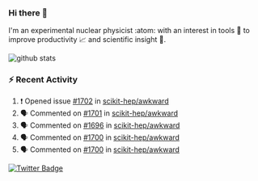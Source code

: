 ### Hi there 👋 

I'm an experimental nuclear physicist :atom: with an interest in tools :wrench: to improve productivity :chart_with_upwards_trend: and scientific insight :telescope:.

![github stats](https://github-readme-stats.vercel.app/api?username=agoose77&show_icons=true&hide_rank=true&hide_title=true&bg_color=30,e76445,904e95&text_color=efe3ec&icon_color=efe3ec)
<!--
**agoose77/agoose77** is a ✨ _special_ ✨ repository because its `README.md` (this file) appears on your GitHub profile.

Here are some ideas to get you started:

- 🔭 I’m currently working on ...
- 🌱 I’m currently learning ...
- 👯 I’m looking to collaborate on ...
- 🤔 I’m looking for help with ...
- 💬 Ask me about ...
- 📫 How to reach me: ...
- 😄 Pronouns: ...
- ⚡ Fun fact: ...
-->

### :zap: Recent Activity
<!--START_SECTION:activity-->
1. ❗️ Opened issue [#1702](https://github.com/scikit-hep/awkward/issues/1702) in [scikit-hep/awkward](https://github.com/scikit-hep/awkward)
2. 🗣 Commented on [#1701](https://github.com/scikit-hep/awkward/issues/1701) in [scikit-hep/awkward](https://github.com/scikit-hep/awkward)
3. 🗣 Commented on [#1696](https://github.com/scikit-hep/awkward/issues/1696) in [scikit-hep/awkward](https://github.com/scikit-hep/awkward)
4. 🗣 Commented on [#1700](https://github.com/scikit-hep/awkward/issues/1700) in [scikit-hep/awkward](https://github.com/scikit-hep/awkward)
5. 🗣 Commented on [#1700](https://github.com/scikit-hep/awkward/issues/1700) in [scikit-hep/awkward](https://github.com/scikit-hep/awkward)
<!--END_SECTION:activity-->


[![Twitter Badge](https://img.shields.io/twitter/follow/agoose77?style=flat-square&logo=Twitter&logoColor=white&color=cornflowerblue)](https://twitter.com/agoose77)
